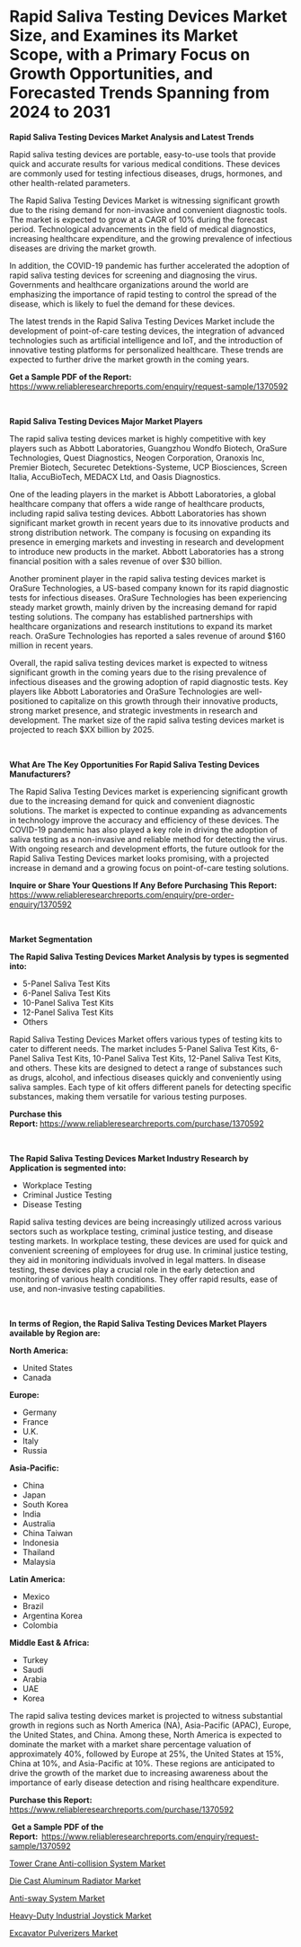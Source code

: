 <p><h1>Rapid Saliva Testing Devices Market Size, and Examines its Market Scope, with a Primary Focus on Growth Opportunities, and Forecasted Trends Spanning from 2024 to 2031</h1></p><p><strong>Rapid Saliva Testing Devices Market Analysis and Latest Trends</strong></p>
<p><p>Rapid saliva testing devices are portable, easy-to-use tools that provide quick and accurate results for various medical conditions. These devices are commonly used for testing infectious diseases, drugs, hormones, and other health-related parameters.</p><p>The Rapid Saliva Testing Devices Market is witnessing significant growth due to the rising demand for non-invasive and convenient diagnostic tools. The market is expected to grow at a CAGR of 10% during the forecast period. Technological advancements in the field of medical diagnostics, increasing healthcare expenditure, and the growing prevalence of infectious diseases are driving the market growth.</p><p>In addition, the COVID-19 pandemic has further accelerated the adoption of rapid saliva testing devices for screening and diagnosing the virus. Governments and healthcare organizations around the world are emphasizing the importance of rapid testing to control the spread of the disease, which is likely to fuel the demand for these devices.</p><p>The latest trends in the Rapid Saliva Testing Devices Market include the development of point-of-care testing devices, the integration of advanced technologies such as artificial intelligence and IoT, and the introduction of innovative testing platforms for personalized healthcare. These trends are expected to further drive the market growth in the coming years.</p></p>
<p><strong>Get a Sample PDF of the Report:&nbsp;</strong> <a href="https://www.reliableresearchreports.com/enquiry/request-sample/1370592">https://www.reliableresearchreports.com/enquiry/request-sample/1370592</a></p>
<p>&nbsp;</p>
<p><strong>Rapid Saliva Testing Devices Major Market Players</strong></p>
<p><p>The rapid saliva testing devices market is highly competitive with key players such as Abbott Laboratories, Guangzhou Wondfo Biotech, OraSure Technologies, Quest Diagnostics, Neogen Corporation, Oranoxis Inc, Premier Biotech, Securetec Detektions-Systeme, UCP Biosciences, Screen Italia, AccuBioTech, MEDACX Ltd, and Oasis Diagnostics.</p><p>One of the leading players in the market is Abbott Laboratories, a global healthcare company that offers a wide range of healthcare products, including rapid saliva testing devices. Abbott Laboratories has shown significant market growth in recent years due to its innovative products and strong distribution network. The company is focusing on expanding its presence in emerging markets and investing in research and development to introduce new products in the market. Abbott Laboratories has a strong financial position with a sales revenue of over $30 billion.</p><p>Another prominent player in the rapid saliva testing devices market is OraSure Technologies, a US-based company known for its rapid diagnostic tests for infectious diseases. OraSure Technologies has been experiencing steady market growth, mainly driven by the increasing demand for rapid testing solutions. The company has established partnerships with healthcare organizations and research institutions to expand its market reach. OraSure Technologies has reported a sales revenue of around $160 million in recent years.</p><p>Overall, the rapid saliva testing devices market is expected to witness significant growth in the coming years due to the rising prevalence of infectious diseases and the growing adoption of rapid diagnostic tests. Key players like Abbott Laboratories and OraSure Technologies are well-positioned to capitalize on this growth through their innovative products, strong market presence, and strategic investments in research and development. The market size of the rapid saliva testing devices market is projected to reach $XX billion by 2025.</p></p>
<p>&nbsp;</p>
<p><strong>What Are The Key Opportunities For Rapid Saliva Testing Devices Manufacturers?</strong></p>
<p><p>The Rapid Saliva Testing Devices market is experiencing significant growth due to the increasing demand for quick and convenient diagnostic solutions. The market is expected to continue expanding as advancements in technology improve the accuracy and efficiency of these devices. The COVID-19 pandemic has also played a key role in driving the adoption of saliva testing as a non-invasive and reliable method for detecting the virus. With ongoing research and development efforts, the future outlook for the Rapid Saliva Testing Devices market looks promising, with a projected increase in demand and a growing focus on point-of-care testing solutions.</p></p>
<p><strong>Inquire or Share Your Questions If Any Before Purchasing This Report:</strong> <a href="https://www.reliableresearchreports.com/enquiry/pre-order-enquiry/1370592">https://www.reliableresearchreports.com/enquiry/pre-order-enquiry/1370592</a></p>
<p>&nbsp;</p>
<p><strong>Market Segmentation</strong></p>
<p><strong>The Rapid Saliva Testing Devices Market Analysis by types is segmented into:</strong></p>
<p><ul><li>5-Panel Saliva Test Kits</li><li>6-Panel Saliva Test Kits</li><li>10-Panel Saliva Test Kits</li><li>12-Panel Saliva Test Kits</li><li>Others</li></ul></p>
<p><p>Rapid Saliva Testing Devices Market offers various types of testing kits to cater to different needs. The market includes 5-Panel Saliva Test Kits, 6-Panel Saliva Test Kits, 10-Panel Saliva Test Kits, 12-Panel Saliva Test Kits, and others. These kits are designed to detect a range of substances such as drugs, alcohol, and infectious diseases quickly and conveniently using saliva samples. Each type of kit offers different panels for detecting specific substances, making them versatile for various testing purposes.</p></p>
<p><strong>Purchase this Report:&nbsp;</strong><a href="https://www.reliableresearchreports.com/purchase/1370592">https://www.reliableresearchreports.com/purchase/1370592</a></p>
<p>&nbsp;</p>
<p><strong>The Rapid Saliva Testing Devices Market Industry Research by Application is segmented into:</strong></p>
<p><ul><li>Workplace Testing</li><li>Criminal Justice Testing</li><li>Disease Testing</li></ul></p>
<p><p>Rapid saliva testing devices are being increasingly utilized across various sectors such as workplace testing, criminal justice testing, and disease testing markets. In workplace testing, these devices are used for quick and convenient screening of employees for drug use. In criminal justice testing, they aid in monitoring individuals involved in legal matters. In disease testing, these devices play a crucial role in the early detection and monitoring of various health conditions. They offer rapid results, ease of use, and non-invasive testing capabilities.</p></p>
<p>&nbsp;</p>
<p><strong>In terms of Region, the Rapid Saliva Testing Devices Market Players available by Region are:</strong></p>
<p>
    <p> <strong> North America: </strong>
        <ul>
            <li>United States</li>
            <li>Canada</li>
        </ul>
        </p> 
    <p> <strong> Europe: </strong>
        <ul>
            <li>Germany</li>
            <li>France</li>
            <li>U.K.</li>
            <li>Italy</li>
            <li>Russia</li>
        </ul>
        </p> 
    <p> <strong> Asia-Pacific: </strong>
        <ul>
            <li>China</li>
            <li>Japan</li>
            <li>South Korea</li>
            <li>India</li>
            <li>Australia</li>
            <li>China Taiwan</li>
            <li>Indonesia</li>
            <li>Thailand</li>
            <li>Malaysia</li>
        </ul>
        </p> 
    <p> <strong> Latin America: </strong>
        <ul>
            <li>Mexico</li>
            <li>Brazil</li>
            <li>Argentina Korea</li>
            <li>Colombia</li>
        </ul>
        </p> 
    <p> <strong> Middle East & Africa: </strong>
        <ul>
            <li>Turkey</li>
            <li>Saudi</li>
            <li>Arabia</li>
            <li>UAE</li>
            <li>Korea</li>
        </ul>
    </p>
    </p>
<p><p>The rapid saliva testing devices market is projected to witness substantial growth in regions such as North America (NA), Asia-Pacific (APAC), Europe, the United States, and China. Among these, North America is expected to dominate the market with a market share percentage valuation of approximately 40%, followed by Europe at 25%, the United States at 15%, China at 10%, and Asia-Pacific at 10%. These regions are anticipated to drive the growth of the market due to increasing awareness about the importance of early disease detection and rising healthcare expenditure.</p></p>
<p><strong>Purchase this Report: </strong><a href="https://www.reliableresearchreports.com/purchase/1370592">https://www.reliableresearchreports.com/purchase/1370592</a></p>
<p>&nbsp;<strong>Get a Sample PDF of the Report:&nbsp;&nbsp;</strong><a href="https://www.reliableresearchreports.com/enquiry/request-sample/1370592">https://www.reliableresearchreports.com/enquiry/request-sample/1370592</a></p>
<p><strong></strong></p>
<p><p><a href="https://medium.com/@markkautzer09/analyzing-tower-crane-anti-collision-system-market-global-industry-perspective-and-forecast-2024-ea7b8527f1c3">Tower Crane Anti-collision System Market</a></p><p><a href="https://medium.com/@markkautzer09/decoding-die-cast-aluminum-radiator-market-metrics-market-share-trends-and-growth-patterns-d7b3147ef086">Die Cast Aluminum Radiator Market</a></p><p><a href="https://medium.com/@markkautzer09/anti-sway-system-market-comprehensive-assessment-by-type-application-and-geography-4227d78004f5">Anti-sway System Market</a></p><p><a href="https://medium.com/@markkautzer09/heavy-duty-industrial-joystick-market-size-and-market-trends-complete-industry-overview-2024-to-1b8e24b35d18">Heavy-Duty Industrial Joystick Market</a></p><p><a href="https://medium.com/@markkautzer09/excavator-pulverizers-market-trends-and-market-analysis-forecasted-for-period-2024-2031-341036d11883">Excavator Pulverizers Market</a></p></p>